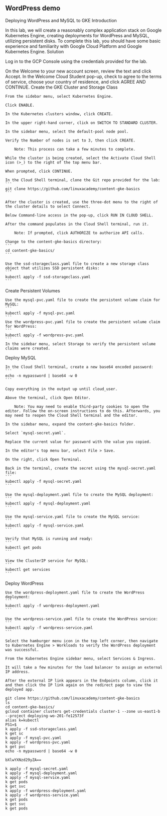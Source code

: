 
## WordPress demo
Deploying WordPress and MySQL to GKE
Introduction

In this lab, we will create a reasonably complex application stack on Google Kubernetes Engine, creating deployments for WordPress and MySQL, utilizing persistent disks. To complete this lab, you should have some basic experience and familiarity with Google Cloud Platform and Google Kubernetes Engine.
Solution

Log in to the GCP Console using the credentials provided for the lab.

On the Welcome to your new account screen, review the text and click Accept. In the Welcome Cloud Student pop-up, check to agree to the terms of service, choose your country of residence, and click AGREE AND CONTINUE.
Create the GKE Cluster and Storage Class

    From the sidebar menu, select Kubernetes Engine.

    Click ENABLE.

    In the Kubernetes clusters window, click CREATE.

    In the upper right-hand corner, click on SWITCH TO STANDARD CLUSTER.

    In the sidebar menu, select the default-pool node pool.

    Verify the Number of nodes is set to 3, then click CREATE.

        Note: This process can take a few minutes to complete.

    While the cluster is being created, select the Activate Cloud Shell icon (>_) to the right of the top menu bar.

    When prompted, click CONTINUE.

    In the Cloud Shell terminal, clone the Git repo provided for the lab:
    ```
    git clone https://github.com/linuxacademy/content-gke-basics
    ```

    After the cluster is created, use the three-dot menu to the right of the cluster details to select Connect.

    Below Command-line access in the pop-up, click RUN IN CLOUD SHELL.

    After the command populates in the Cloud Shell terminal, run it.

        Note: If prompted, click AUTHORIZE to authorize API calls.

    Change to the content-gke-basics directory:
    ```
    cd content-gke-basics/
    ```

    Use the ssd-storageclass.yaml file to create a new storage class object that utilizes SSD persistent disks:
    ```
    kubectl apply -f ssd-storageclass.yaml
    ```

Create Persistent Volumes

    Use the mysql-pvc.yaml file to create the persistent volume claim for MySQL:
    ```
    kubectl apply -f mysql-pvc.yaml
    ```
    Use the wordpress-pvc.yaml file to create the persistent volume claim for WordPress:
    ```
    kubectl apply -f wordpress-pvc.yaml
    ```
    In the sidebar menu, select Storage to verify the persistent volume claims were created.

Deploy MySQL

    In the Cloud Shell terminal, create a new base64 encoded password:
    ```
    echo -n mypassword | base64 -w 0
    ```

    Copy everything in the output up until cloud_user.

    Above the terminal, click Open Editor.

        Note: You may need to enable third-party cookies to open the editor. Follow the on-screen instructions to do this. Afterwards, you may need to reopen the Cloud Shell terminal and the editor.

    In the sidebar menu, expand the content-gke-basics folder.

    Select `mysql-secret.yaml`.

    Replace the current value for password with the value you copied.

    In the editor's top menu bar, select File > Save.

    On the right, click Open Terminal.

    Back in the terminal, create the secret using the mysql-secret.yaml file:
    ```
    kubectl apply -f mysql-secret.yaml
    ```

    Use the mysql-deployment.yaml file to create the MySQL deployment:
    ```
    kubectl apply -f mysql-deployment.yaml
    ```

    Use the mysql-service.yaml file to create the MySQL service:
    ```
    kubectl apply -f mysql-service.yaml
    ```

    Verify that MySQL is running and ready:
    ```
    kubectl get pods
    ```

    View the ClusterIP service for MySQL:
    ```
    kubectl get services
    ```

Deploy WordPress

    Use the wordpress-deployment.yaml file to create the WordPress deployment:
    ```
    kubectl apply -f wordpress-deployment.yaml
    ```

    Use the wordpress-service.yaml file to create the WordPress service:
    ```
    kubectl apply -f wordpress-service.yaml
    ```

    Select the hamburger menu icon in the top left corner, then navigate to Kubernetes Engine > Workloads to verify the WordPress deployment was successful.

    From the Kubernetes Engine sidebar menu, select Services & Ingress.

    It will take a few minutes for the load balancer to assign an external IP address.

    After the external IP link appears in the Endpoints column, click it and then click the IP link again on the redirect page to view the deployed app.

```
git clone https://github.com/linuxacademy/content-gke-basics
ls 
cd content-gke-basics/
gcloud container clusters get-credentials cluster-1 --zone us-east1-b --project deploying-wo-201-fe12573f
alias k=kubectl
PS1=$
k apply -f ssd-storageclass.yaml 
k get sc
k apply -f mysql-pvc.yaml 
k apply -f wordpress-pvc.yaml 
k get pvc
echo -n mypassword | base64 -w 0

bXlwYXNzd29yZA==

k apply -f mysql-secret.yaml 
k apply -f mysql-deployment.yaml 
k apply -f mysql-service.yaml 
k get pods
k get svc
k apply -f wordpress-deployment.yaml 
k apply -f wordpress-service.yaml 
k get pods
k get svc
k get pods
```
